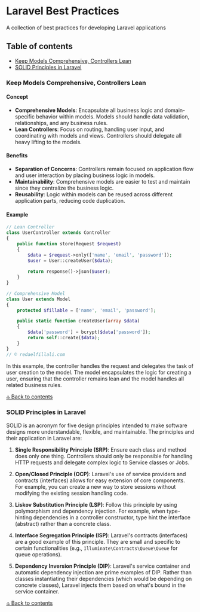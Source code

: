 # Laravel Best Practices
A collection of best practices for developing Laravel applications

## Table of contents
- [Keep Models Comprehensive, Controllers Lean](#keep-models-comprehensive-controllers-lean)
- [SOLID Principles in Laravel](#solid-principles-in-laravel)


### **Keep Models Comprehensive, Controllers Lean**

#### Concept

- **Comprehensive Models**: Encapsulate all business logic and domain-specific behavior within models. Models should handle data validation, relationships, and any business rules.
- **Lean Controllers**: Focus on routing, handling user input, and coordinating with models and views. Controllers should delegate all heavy lifting to the models.

#### Benefits

- **Separation of Concerns**: Controllers remain focused on application flow and user interaction by placing business logic in models.
- **Maintainability**: Comprehensive models are easier to test and maintain since they centralize the business logic.
- **Reusability**: Logic within models can be reused across different application parts, reducing code duplication.

#### Example

```php
// Lean Controller
class UserController extends Controller
{
    public function store(Request $request)
    {
        $data = $request->only(['name', 'email', 'password']);
        $user = User::createUser($data);
        
        return response()->json($user);
    }
}

// Comprehensive Model
class User extends Model
{
    protected $fillable = ['name', 'email', 'password'];

    public static function createUser(array $data)
    {
        $data['password'] = bcrypt($data['password']);
        return self::create($data);
    }
}
// © redaelfillali.com
```
In this example, the controller handles the request and delegates the task of user creation to the model. The model encapsulates the logic for creating a user, ensuring that the controller remains lean and the model handles all related business rules.

[🔝 Back to contents](#table-of-contents)

### SOLID Principles in Laravel

SOLID is an acronym for five design principles intended to make software designs more understandable, flexible, and maintainable. The principles and their application in Laravel are:

1. **Single Responsibility Principle (SRP)**: Ensure each class and method does only one thing. Controllers should only be responsible for handling HTTP requests and delegate complex logic to Service classes or Jobs.

2. **Open/Closed Principle (OCP)**: Laravel's use of service providers and contracts (interfaces) allows for easy extension of core components. For example, you can create a new way to store sessions without modifying the existing session handling code.

3. **Liskov Substitution Principle (LSP)**: Follow this principle by using polymorphism and dependency injection. For example, when type-hinting dependencies in a controller constructor, type hint the interface (abstract) rather than a concrete class.

4. **Interface Segregation Principle (ISP)**: Laravel's contracts (interfaces) are a good example of this principle. They are small and specific to certain functionalities (e.g., `Illuminate\Contracts\Queue\Queue` for queue operations).

5. **Dependency Inversion Principle (DIP)**: Laravel's service container and automatic dependency injection are prime examples of DIP. Rather than classes instantiating their dependencies (which would be depending on concrete classes), Laravel injects them based on what's bound in the service container.

[🔝 Back to contents](#table-of-contents)

